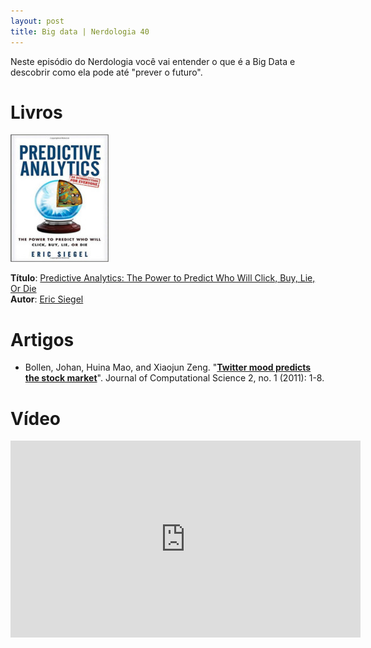 ```yaml
---
layout: post
title: Big data | Nerdologia 40
---
```


Neste episódio do Nerdologia você vai entender o que é a Big Data e descobrir como ela pode até "prever o futuro".

Livros
=====

![Predictive Analytics: The Power to Predict Who Will Click, Buy, Lie, Or Die](../images/predictive.jpg)

**Título**: [Predictive Analytics: The Power to Predict Who Will Click, Buy, Lie, Or Die](http://www.amazon.com/Predictive-Analytics-Power-Predict-Click/dp/1118356853)<br>
**Autor**: [Eric Siegel](http://www.cs.columbia.edu/~evs/)

Artigos
=====

- Bollen, Johan, Huina Mao, and Xiaojun Zeng. "[**Twitter mood predicts the stock market**](http://arxiv.org/pdf/1010.3003.pdf%3Fiframe=true&width=90%2525&height=90%2525&sa=X&scisig=AAGBfm2dF-QKobX1fGBnO9rUIPMzX3IhmQ&oi=scholarr&ei=d8HAUqCWNo2p7AaP3oD4BQ&ved=0CCwQgAMoADAA)". Journal of Computational Science 2, no. 1 (2011): 1-8.

Vídeo
=====

<iframe width="560" height="315" src="https://www.youtube.com/embed/hEFFCKxYbKM" frameborder="0" allowfullscreen></iframe>

